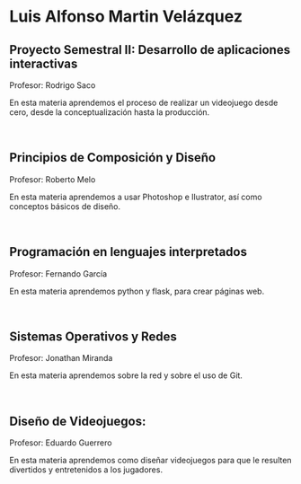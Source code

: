 # Luis Alfonso Martin Velázquez

## Proyecto Semestral II: Desarrollo de aplicaciones interactivas

Profesor: Rodrigo Saco

En esta materia aprendemos el proceso de realizar un videojuego desde cero, desde la conceptualización hasta la producción.

<br>

## Principios de Composición y Diseño

Profesor: Roberto Melo

En esta materia aprendemos a usar Photoshop e Ilustrator, así como conceptos básicos de diseño.

<br>

## Programación en lenguajes interpretados 

Profesor: Fernando García

En esta materia aprendemos python y flask, para crear páginas web. 

<br>

## Sistemas Operativos y Redes

Profesor: Jonathan Miranda

En esta materia aprendemos sobre la red y sobre el uso de Git.

<br>

## Diseño de Videojuegos:

Profesor: Eduardo Guerrero

En esta materia aprendemos como diseñar videojuegos para que le resulten divertidos y entretenidos a los jugadores.
